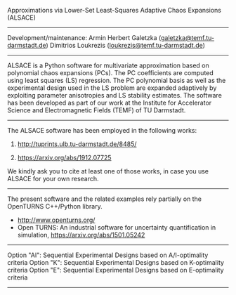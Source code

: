 Approximations via Lower-Set Least-Squares Adaptive Chaos Expansions 
(ALSACE)

--------------------------------------------------------------------------------

Development/maintenance: 
Armin Herbert Galetzka (galetzka@temf.tu-darmstadt.de)
Dimitrios Loukrezis (loukrezis@temf.tu-darmstadt.de)

--------------------------------------------------------------------------------

ALSACE is a Python software for multivariate approximation based on polynomial 
chaos expansions (PCs). The PC coefficients are computed using least squares 
(LS) regression. The PC polynomial basis as well as the experimental design used
in the LS problem are expanded adaptively by exploiting parameter anisotropies 
and LS stability estimates. The software has been developed as part of our work 
at the Institute for Accelerator Science and Electromagnetic Fields (TEMF) of TU 
Darmstadt. 

--------------------------------------------------------------------------------

The ALSACE software has been employed in the following works:

1) http://tuprints.ulb.tu-darmstadt.de/8485/

2) https://arxiv.org/abs/1912.07725

We kindly ask you to cite at least one of those works, in case you use ALSACE 
for your own research. 

--------------------------------------------------------------------------------

The present software and the related examples rely partially on the OpenTURNS 
C++/Python library.
- http://www.openturns.org/ 
- Open TURNS: An industrial software for uncertainty quantification in 
simulation, https://arxiv.org/abs/1501.05242 

--------------------------------------------------------------------------------

 Option "AI": Sequential Experimental Designs based on A/I-optimality criteria
 Option "K": Sequential Experimental Designs based on K-optimality criteria
 Option "E": Sequential Experimental Designs based on E-optimality criteria

--------------------------------------------------------------------------------




